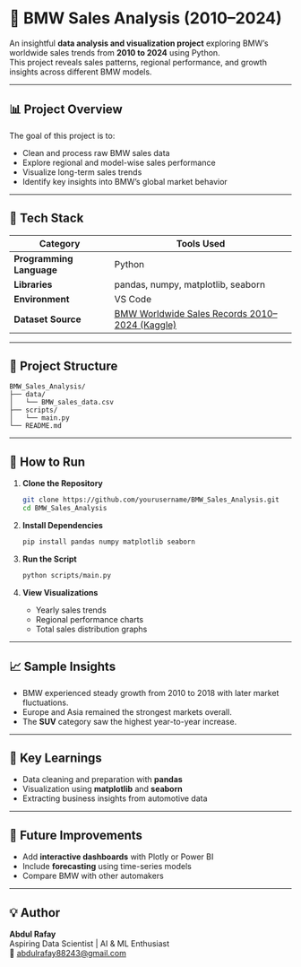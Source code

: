 # 🚗 BMW Sales Analysis (2010–2024)

An insightful **data analysis and visualization project** exploring BMW’s worldwide sales trends from **2010 to 2024** using Python.  
This project reveals sales patterns, regional performance, and growth insights across different BMW models.

---

## 📊 Project Overview

The goal of this project is to:
- Clean and process raw BMW sales data  
- Explore regional and model-wise sales performance  
- Visualize long-term sales trends  
- Identify key insights into BMW’s global market behavior  

---

## 🧰 Tech Stack

| Category | Tools Used |
|-----------|-------------|
| **Programming Language** | Python |
| **Libraries** | pandas, numpy, matplotlib, seaborn |
| **Environment** | VS Code |
| **Dataset Source** | [BMW Worldwide Sales Records 2010–2024 (Kaggle)](https://www.kaggle.com/datasets/ahmadrazakashif/bmw-worldwide-sales-records-20102024) |

---

## 📂 Project Structure
```
BMW_Sales_Analysis/
├── data/
│   └── BMW_sales_data.csv
├── scripts/
│   └── main.py
└── README.md
```

---

## 🚀 How to Run

1. **Clone the Repository**
   ```bash
   git clone https://github.com/yourusername/BMW_Sales_Analysis.git
   cd BMW_Sales_Analysis
   ```

2. **Install Dependencies**
   ```bash
   pip install pandas numpy matplotlib seaborn
   ```

3. **Run the Script**
   ```bash
   python scripts/main.py
   ```

4. **View Visualizations**
   - Yearly sales trends  
   - Regional performance charts  
   - Total sales distribution graphs  

---

## 📈 Sample Insights
- BMW experienced steady growth from 2010 to 2018 with later market fluctuations.  
- Europe and Asia remained the strongest markets overall.  
- The **SUV** category saw the highest year-to-year increase.

---

## 🧠 Key Learnings
- Data cleaning and preparation with **pandas**  
- Visualization using **matplotlib** and **seaborn**  
- Extracting business insights from automotive data  

---

## 🏁 Future Improvements
- Add **interactive dashboards** with Plotly or Power BI  
- Include **forecasting** using time-series models  
- Compare BMW with other automakers  

---

## 💡 Author
**Abdul Rafay**  
Aspiring Data Scientist | AI & ML Enthusiast  
📧 abdulrafay88243@gmail.com